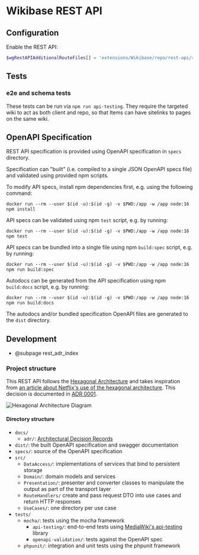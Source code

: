# Wikibase REST API

## Configuration

Enable the REST API:
```php
$wgRestAPIAdditionalRouteFiles[] = 'extensions/Wikibase/repo/rest-api/routes.json';
```

## Tests

### e2e and schema tests

These tests can be run via `npm run api-testing`. They require the targeted wiki to act as both client and repo, so that Items can have sitelinks to pages on the same wiki.

## OpenAPI Specification

REST API specification is provided using OpenAPI specification in `specs` directory.

Specification can "built" (i.e. compiled to a single JSON OpenAPI specs file) and validated using provided npm scripts.

To modify API specs, install npm dependencies first, e.g. using the following command:

```
docker run --rm --user $(id -u):$(id -g) -v $PWD:/app -w /app node:16 npm install
```

API specs can be validated using npm `test` script, e.g. by running:

```
docker run --rm --user $(id -u):$(id -g) -v $PWD:/app -w /app node:16 npm test
```

API specs can be bundled into a single file using npm `build:spec` script, e.g. by running:

```
docker run --rm --user $(id -u):$(id -g) -v $PWD:/app -w /app node:16 npm run build:spec
```

Autodocs can be generated from the API specification using npm `build:docs` script, e.g. by running:

```
docker run --rm --user $(id -u):$(id -g) -v $PWD:/app -w /app node:16 npm run build:docs
```

The autodocs and/or bundled specification OpenAPI files are generated to the `dist` directory.

## Development

* @subpage rest_adr_index

### Project structure
This REST API follows the [Hexagonal Architecture](https://alistair.cockburn.us/hexagonal-architecture/) and takes inspiration from [an article about Netflix's use of the hexagonal architecture](https://netflixtechblog.com/ready-for-changes-with-hexagonal-architecture-b315ec967749). This decision is documented in [ADR 0001](docs/adr/0001_hexagonal_architecture.md).

![Hexagonal Architecture Diagram](./hexagonal_architecture.drawio.svg)

#### Directory structure

- `docs/`
  - `adr/`: [Architectural Decision Records](https://adr.github.io/)
- `dist/`: the built OpenAPI specification and swagger documentation
- `specs/`: source of the OpenAPI specification
- `src/`
  - `DataAccess/`: implementations of services that bind to persistent storage
  - `Domain/`: domain models and services
  - `Presentation/`: presenter and converter classes to manipulate the output as part of the transport layer
  - `RouteHandlers/` create and pass request DTO into use cases and return HTTP responses
  - `UseCases/`: one directory per use case
- `tests/`
  - `mocha/`: tests using the mocha framework
    - `api-testing/`: end-to-end tests using [MediaWiki's api-testing][1] library
	- `openapi-validation/`: tests against the OpenAPI spec
  - `phpunit/`: integration and unit tests using the phpunit framework

[1]: https://www.mediawiki.org/wiki/MediaWiki_API_integration_tests
